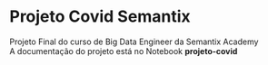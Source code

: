 # Projeto Covid Semantix
Projeto Final do curso de Big Data Engineer da Semantix Academy<br/>
A documentação do projeto está no Notebook **projeto-covid**
